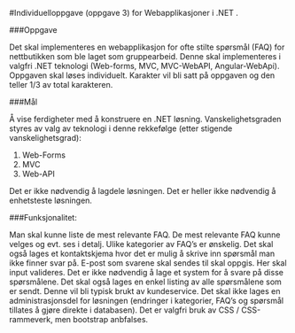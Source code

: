 #Individuelloppgave (oppgave 3) for Webapplikasjoner i .NET .

###Oppgave

Det skal implementeres en webapplikasjon for ofte stilte spørsmål (FAQ) for nettbutikken som ble laget
som gruppearbeid. Denne skal implementeres i valgfri .NET teknologi (Web-forms, MVC, MVC-WebAPI,
Angular-WebApi).
Oppgaven skal løses individuelt. Karakter vil bli satt på oppgaven og den teller 1/3 av total karakteren.

###Mål

Å vise ferdigheter med å konstruere en .NET løsning.
Vanskelighetsgraden styres av valg av teknologi i denne rekkefølge (etter stigende vanskelighetsgrad):

1. Web-Forms
2. MVC
3. Web-API

Det er ikke nødvendig å lagdele løsningen. Det er heller ikke nødvendig å enhetsteste løsningen.

###Funksjonalitet:

Man skal kunne liste de mest relevante FAQ. De mest relevante FAQ kunne velges og evt. ses i detalj.
Ulike kategorier av FAQ’s er ønskelig. Det skal også lages et kontaktskjema hvor det er mulig å skrive inn
spørsmål man ikke finner svar på. E-post som svarene skal sendes til skal oppgis. Her skal input valideres.
Det er ikke nødvendig å lage et system for å svare på disse spørsmålene. Det skal også lages en enkel
listing av alle spørsmålene som er sendt. Denne vil bli typisk brukt av kundeservice. Det skal ikke lages en
administrasjonsdel for løsningen (endringer i kategorier, FAQ’s og spørsmål tillates å gjøre direkte i
databasen). Det er valgfri bruk av CSS / CSS-rammeverk, men bootstrap anbfalses.

